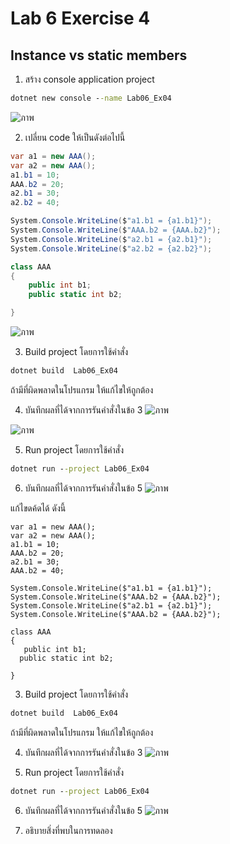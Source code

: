# Lab 6 Exercise 4

## Instance vs static members

1. สร้าง console application project

```cmd
dotnet new console --name Lab06_Ex04
```
![ภาพ](https://github.com/AnchisaPhetnoi/03376836-OOP-2566-Lab-06/assets/144197034/6c0ebab2-9bbd-4e9c-8f89-025f007aa7da)

2. เปลี่ยน code ให้เป็นดังต่อไปนี้

```cs
var a1 = new AAA();
var a2 = new AAA();
a1.b1 = 10;
AAA.b2 = 20;
a2.b1 = 30;
a2.b2 = 40;

System.Console.WriteLine($"a1.b1 = {a1.b1}");
System.Console.WriteLine($"AAA.b2 = {AAA.b2}");
System.Console.WriteLine($"a2.b1 = {a2.b1}");
System.Console.WriteLine($"a2.b2 = {a2.b2}");

class AAA 
{
    public int b1;
    public static int b2;

}
```
![ภาพ](https://github.com/AnchisaPhetnoi/03376836-OOP-2566-Lab-06/assets/144197034/65f4a2f5-4668-44cb-875b-5b6c3ae624d9)

3. Build project โดยการใช้คำสั่ง

```cmd
dotnet build  Lab06_Ex04
```

ถ้ามีที่ผิดพลาดในโปรแกรม ให้แก้ไขให้ถูกต้อง

4. บันทึกผลที่ได้จากการรันคำสั่งในข้อ 3 
![ภาพ](https://github.com/AnchisaPhetnoi/03376836-OOP-2566-Lab-06/assets/144197034/38814058-8b42-4a76-8685-fbc4f6e3bd2c)

![ภาพ](https://github.com/AnchisaPhetnoi/03376836-OOP-2566-Lab-06/assets/144197034/f6008a77-dad7-4915-bfb6-ed4d3df2d033)

5. Run project โดยการใช้คำสั่ง

```cmd
dotnet run --project Lab06_Ex04
```

6. บันทึกผลที่ได้จากการรันคำสั่งในข้อ 5
![ภาพ](https://github.com/AnchisaPhetnoi/03376836-OOP-2566-Lab-06/assets/144197034/509ef08f-5eea-4a3c-9ee3-f8426a926791)

แก้ไขดค้ดได้ ดังนี้ 

    var a1 = new AAA();
    var a2 = new AAA();
    a1.b1 = 10;
    AAA.b2 = 20;
    a2.b1 = 30;
    AAA.b2 = 40;

    System.Console.WriteLine($"a1.b1 = {a1.b1}");
    System.Console.WriteLine($"AAA.b2 = {AAA.b2}");
    System.Console.WriteLine($"a2.b1 = {a2.b1}");
    System.Console.WriteLine($"AAA.b2 = {AAA.b2}");

    class AAA 
    {
       public int b1;
      public static int b2;

    }

3. Build project โดยการใช้คำสั่ง

```cmd
dotnet build  Lab06_Ex04
```

ถ้ามีที่ผิดพลาดในโปรแกรม ให้แก้ไขให้ถูกต้อง

4. บันทึกผลที่ได้จากการรันคำสั่งในข้อ 3 
![ภาพ](https://github.com/AnchisaPhetnoi/03376836-OOP-2566-Lab-06/assets/144197034/5df1680f-d437-4ddc-890f-d726061a023f)

5. Run project โดยการใช้คำสั่ง

```cmd
dotnet run --project Lab06_Ex04
```

6. บันทึกผลที่ได้จากการรันคำสั่งในข้อ 5
![ภาพ](https://github.com/AnchisaPhetnoi/03376836-OOP-2566-Lab-06/assets/144197034/e4f769a7-bb77-4844-88b0-c98e9ffe4e9b)

7. อธิบายสิ่งที่พบในการทดลอง


